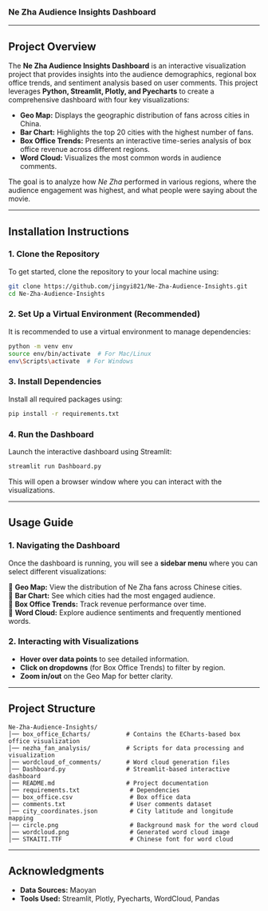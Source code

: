 ### **Ne Zha Audience Insights Dashboard**  

---

## **Project Overview**  

The **Ne Zha Audience Insights Dashboard** is an interactive visualization project that provides insights into the audience demographics, regional box office trends, and sentiment analysis based on user comments. This project leverages **Python, Streamlit, Plotly, and Pyecharts** to create a comprehensive dashboard with four key visualizations:  

- **Geo Map:** Displays the geographic distribution of fans across cities in China.  
- **Bar Chart:** Highlights the top 20 cities with the highest number of fans.  
- **Box Office Trends:** Presents an interactive time-series analysis of box office revenue across different regions.  
- **Word Cloud:** Visualizes the most common words in audience comments.  

The goal is to analyze how *Ne Zha* performed in various regions, where the audience engagement was highest, and what people were saying about the movie.  

---

## **Installation Instructions**  

### **1. Clone the Repository**  
To get started, clone the repository to your local machine using:  
```bash
git clone https://github.com/jingyi821/Ne-Zha-Audience-Insights.git
cd Ne-Zha-Audience-Insights
```

### **2. Set Up a Virtual Environment (Recommended)**  
It is recommended to use a virtual environment to manage dependencies:  
```bash
python -m venv env
source env/bin/activate  # For Mac/Linux
env\Scripts\activate  # For Windows
```

### **3. Install Dependencies**  
Install all required packages using:  
```bash
pip install -r requirements.txt
```

### **4. Run the Dashboard**  
Launch the interactive dashboard using Streamlit:  
```bash
streamlit run Dashboard.py
```

This will open a browser window where you can interact with the visualizations.  

---

## **Usage Guide**  

### **1. Navigating the Dashboard**  
Once the dashboard is running, you will see a **sidebar menu** where you can select different visualizations:  

📌 **Geo Map:** View the distribution of Ne Zha fans across Chinese cities.  
📌 **Bar Chart:** See which cities had the most engaged audience.  
📌 **Box Office Trends:** Track revenue performance over time.  
📌 **Word Cloud:** Explore audience sentiments and frequently mentioned words.  

### **2. Interacting with Visualizations**  
- **Hover over data points** to see detailed information.  
- **Click on dropdowns** (for Box Office Trends) to filter by region.  
- **Zoom in/out** on the Geo Map for better clarity.  

---

## **Project Structure**  
```
Ne-Zha-Audience-Insights/
│── box_office_Echarts/          # Contains the ECharts-based box office visualization
│── nezha_fan_analysis/          # Scripts for data processing and visualization
│── wordcloud_of_comments/       # Word cloud generation files
│── Dashboard.py                 # Streamlit-based interactive dashboard
│── README.md                    # Project documentation
│── requirements.txt              # Dependencies
│── box_office.csv                # Box office data
│── comments.txt                  # User comments dataset
│── city_coordinates.json         # City latitude and longitude mapping
│── circle.png                    # Background mask for the word cloud
│── wordcloud.png                 # Generated word cloud image
│── STKAITI.TTF                   # Chinese font for word cloud
```

---

## **Acknowledgments**  
- **Data Sources:** Maoyan  
- **Tools Used:** Streamlit, Plotly, Pyecharts, WordCloud, Pandas  
